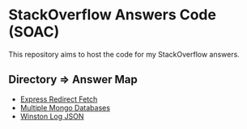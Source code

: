 # StackOverflow Answers Code (SOAC)

This repository aims to host the code for my StackOverflow answers.

## Directory => Answer Map

- [Express Redirect Fetch](https://stackoverflow.com/questions/56089017/how-not-to-send-back-a-response-to-ajax-post-call-in-node-js/56090188#56090188)
- [Multiple Mongo Databases](https://stackoverflow.com/questions/56084264/how-would-i-change-mongodb-active-database-based-on-a-req-param/56084742#56084742)
- [Winston Log JSON](https://stackoverflow.com/questions/56090851/winston-logging-object/56091110#56091110)